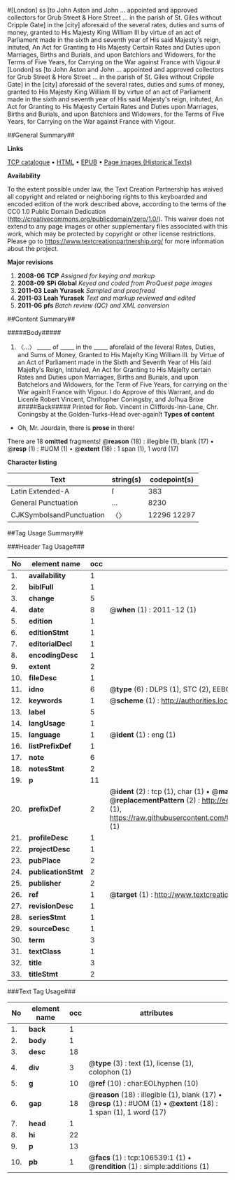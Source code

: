 #[London] ss [to John Aston and John ... appointed and approved collectors for Grub Street & Hore Street ... in the parish of St. Giles without Cripple Gate] in the [city] aforesaid of the several rates, duties and sums of money, granted to His Majesty King William III by virtue of an act of Parliament made in the sixth and seventh year of His said Majesty's reign, inituted, An Act for Granting to His Majesty Certain Rates and Duties upon Marriages, Births and Burials, and upon Batchlors and Widowers, for the Terms of Five Years, for Carrying on the War against France with Vigour.#
[London] ss [to John Aston and John ... appointed and approved collectors for Grub Street & Hore Street ... in the parish of St. Giles without Cripple Gate] in the [city] aforesaid of the several rates, duties and sums of money, granted to His Majesty King William III by virtue of an act of Parliament made in the sixth and seventh year of His said Majesty's reign, inituted, An Act for Granting to His Majesty Certain Rates and Duties upon Marriages, Births and Burials, and upon Batchlors and Widowers, for the Terms of Five Years, for Carrying on the War against France with Vigour.

##General Summary##

**Links**

[TCP catalogue](http://www.ota.ox.ac.uk/tcp/)  • 
[HTML](http://tei.it.ox.ac.uk/tcp/Texts-HTML/free/A25/A25737.html)  • 
[EPUB](http://tei.it.ox.ac.uk/tcp/Texts-EPUB/free/A25/A25737.epub) • 
[Page images (Historical Texts)](https://historicaltexts.jisc.ac.uk/eebo-17525848e)

**Availability**

To the extent possible under law, the Text Creation Partnership has waived all copyright and related or neighboring rights to this keyboarded and encoded edition of the work described above, according to the terms of the CC0 1.0 Public Domain Dedication (http://creativecommons.org/publicdomain/zero/1.0/). This waiver does not extend to any page images or other supplementary files associated with this work, which may be protected by copyright or other license restrictions. Please go to https://www.textcreationpartnership.org/ for more information about the project.

**Major revisions**

1. __2008-06__ __TCP__ *Assigned for keying and markup*
1. __2008-09__ __SPi Global__ *Keyed and coded from ProQuest page images*
1. __2011-03__ __Leah Yurasek__ *Sampled and proofread*
1. __2011-03__ __Leah Yurasek__ *Text and markup reviewed and edited*
1. __2011-06__ __pfs__ *Batch review (QC) and XML conversion*

##Content Summary##

#####Body#####

1. 〈…〉 _____  of  _____  in the  _____  aforeſaid of the ſeveral Rates, Duties, and Sums of Money, Granted to His Majeſty King William III. by Virtue of an Act of Parliament made in the Sixth and Seventh Year of His ſaid Majeſty's Reign, Intituled, An Act for Granting to His Majeſty certain Rates and Duties upon Marriages, Births and Burials, and upon Batchelors and Widowers, for the Term of Five Years, for carrying on the War againſt France with Vigour.
I do Approve of this Warrant, and do Licenſe Robert Vincent, Chriſtopher Coningsby, and Joſhua Brixe
#####Back#####
Printed for Rob. Vincent in Cliffords-Inn-Lane, Chr. Coningsby at the Golden-Turks-Head over-againſt
**Types of content**

  * Oh, Mr. Jourdain, there is **prose** in there!

There are 18 **omitted** fragments! 
 @__reason__ (18) : illegible (1), blank (17)  •  @__resp__ (1) : #UOM (1)  •  @__extent__ (18) : 1 span (1), 1 word (17)

**Character listing**


|Text|string(s)|codepoint(s)|
|---|---|---|
|Latin Extended-A|ſ|383|
|General Punctuation|…|8230|
|CJKSymbolsandPunctuation|〈〉|12296 12297|

##Tag Usage Summary##

###Header Tag Usage###

|No|element name|occ|attributes|
|---|---|---|---|
|1.|__availability__|1||
|2.|__biblFull__|1||
|3.|__change__|5||
|4.|__date__|8| @__when__ (1) : 2011-12 (1)|
|5.|__edition__|1||
|6.|__editionStmt__|1||
|7.|__editorialDecl__|1||
|8.|__encodingDesc__|1||
|9.|__extent__|2||
|10.|__fileDesc__|1||
|11.|__idno__|6| @__type__ (6) : DLPS (1), STC (2), EEBO-CITATION (1), OCLC (1), VID (1)|
|12.|__keywords__|1| @__scheme__ (1) : http://authorities.loc.gov/ (1)|
|13.|__label__|5||
|14.|__langUsage__|1||
|15.|__language__|1| @__ident__ (1) : eng (1)|
|16.|__listPrefixDef__|1||
|17.|__note__|6||
|18.|__notesStmt__|2||
|19.|__p__|11||
|20.|__prefixDef__|2| @__ident__ (2) : tcp (1), char (1)  •  @__matchPattern__ (2) : ([0-9\-]+):([0-9IVX]+) (1), (.+) (1)  •  @__replacementPattern__ (2) : http://eebo.chadwyck.com/downloadtiff?vid=$1&page=$2 (1), https://raw.githubusercontent.com/textcreationpartnership/Texts/master/tcpchars.xml#$1 (1)|
|21.|__profileDesc__|1||
|22.|__projectDesc__|1||
|23.|__pubPlace__|2||
|24.|__publicationStmt__|2||
|25.|__publisher__|2||
|26.|__ref__|1| @__target__ (1) : http://www.textcreationpartnership.org/docs/. (1)|
|27.|__revisionDesc__|1||
|28.|__seriesStmt__|1||
|29.|__sourceDesc__|1||
|30.|__term__|3||
|31.|__textClass__|1||
|32.|__title__|3||
|33.|__titleStmt__|2||


###Text Tag Usage###

|No|element name|occ|attributes|
|---|---|---|---|
|1.|__back__|1||
|2.|__body__|1||
|3.|__desc__|18||
|4.|__div__|3| @__type__ (3) : text (1), license (1), colophon (1)|
|5.|__g__|10| @__ref__ (10) : char:EOLhyphen (10)|
|6.|__gap__|18| @__reason__ (18) : illegible (1), blank (17)  •  @__resp__ (1) : #UOM (1)  •  @__extent__ (18) : 1 span (1), 1 word (17)|
|7.|__head__|1||
|8.|__hi__|22||
|9.|__p__|13||
|10.|__pb__|1| @__facs__ (1) : tcp:106539:1 (1)  •  @__rendition__ (1) : simple:additions (1)|
